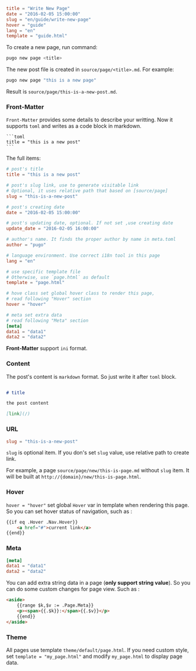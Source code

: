 ```toml
title = "Write New Page"
date = "2016-02-05 15:00:00"
slug = "en/guide/write-new-page"
hover = "guide"
lang = "en"
template = "guide.html"
```

To create a new page, run command:

```bash
pugo new page <title>
```
The new post file is created in `source/page/<title>.md`. For example:

```bash
pugo new page "this is a new page"
```

Result is `source/page/this-is-a-new-post.md`.

### Front-Matter

`Front-Matter` provides some details to describe your writting. Now it supports `toml` and writes as a code block in markdown.

    ```toml
    title = "this is a new post"
    ```

The full items:

```toml
# post's title
title = "this is a new post"

# post's slug link, use to generate visitable link
# Optional, it uses relative path that based on [source/page]
slug = "this-is-a-new-post"

# post's creating date
date = "2016-02-05 15:00:00"

# post's updating date, optional. If not set ,use creating date
update_date = "2016-02-05 16:00:00"

# author's name. It finds the proper author by name in meta.toml
author = "pugo"

# language environment. Use correct i18n tool in this page
lang = "en"

# use specific template file
# Otherwise, use `page.html` as default
template = "page.html"

# hove class set global hover class to render this page,
# read following "Hover" section
hover = "hover"

# meta set extra data
# read following "Meta" section
[meta]
data1 = "data1"
data2 = "data2" 
```

**Front-Matter** support `ini` format.

### Content

The post's content is `markdown` format. So just write it after `toml` block.

```md

# title

the post content

[link](/)

```

### URL

```toml
slug = "this-is-a-new-post"
```

`slug` is optional item. If you don's set `slug` value, use relative path to create link. 

For example, a page `source/page/new/this-is-page.md` without `slug` item. It will be built at `http://{domain}/new/this-is-page.html`.


### Hover

`hover = "hover"` set global `Hover` var in template when rendering this page. So you can set hover status of navigation, such as :

```html
{{if eq .Hover .Nav.Hover}}
    <a href="#">current link</a>
{{end}}
```

### Meta

```toml
[meta]
data1 = "data1"
data2 = "data2" 
```

You can add extra string data in a page (**only support string value**). So you can do some custom changes for page view. Such as :

```html
<aside>
    {{range $k,$v := .Page.Meta}}
    <p><span>{{.$k}}:</span>{{.$v}}</p>
    {{end}}
</aside>
```


### Theme

All pages use template `theme/default/page.html`. If you need custom style, set `template = "my_page.html"` and modify `my_page.html` to display page data.